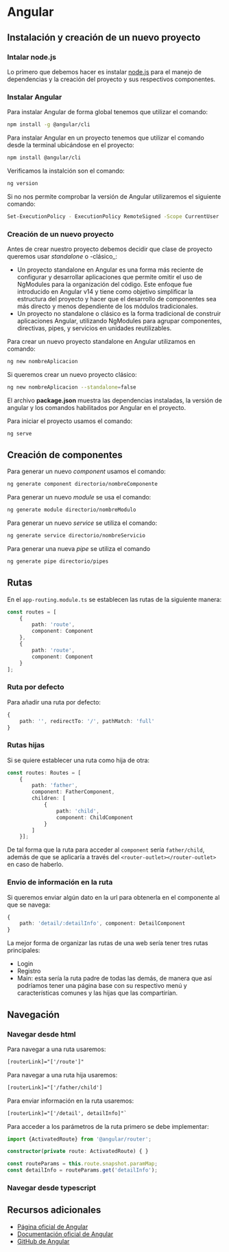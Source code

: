 # Angular

## Instalación y creación de un nuevo proyecto

### Intalar node.js

Lo primero que debemos hacer es instalar [node.js][node] para el manejo de dependencias y la creación del proyecto y sus
respectivos componentes.

### Instalar Angular

Para instalar Angular de forma global tenemos que utilizar el comando:

```sh
npm install -g @angular/cli
```

Para instalar Angular en un proyecto tenemos que utilizar el comando desde la terminal ubicándose en el proyecto:

```sh
npm install @angular/cli
```

Verificamos la instalción son el comando:

```sh
ng version
```

Si no nos permite comprobar la versión de Angular utilizaremos el siguiente comando:

```sh
Set-ExecutionPolicy - ExecutionPolicy RemoteSigned -Scope CurrentUser
```

### Creación de un nuevo proyecto

Antes de crear nuestro proyecto debemos decidir que clase de proyecto queremos usar _standalone_ o -clásico_:

- Un proyecto standalone en Angular es una forma más reciente de configurar y desarrollar aplicaciones que permite
  omitir el uso de NgModules para la organización del código. Este enfoque fue introducido en Angular v14 y tiene como
  objetivo simplificar la estructura del proyecto y hacer que el desarrollo de componentes sea más directo y menos
  dependiente de los módulos tradicionales.
- Un proyecto no standalone o clásico es la forma tradicional de construir aplicaciones Angular, utilizando NgModules
  para agrupar componentes, directivas, pipes, y servicios en unidades reutilizables.

Para crear un nuevo proyecto standalone en Angular utilizamos en comando:

```sh
ng new nombreAplicacion
```

Si queremos crear un nuevo proyecto clásico:

```sh
ng new nombreAplicacion --standalone=false
```

El archivo **package.json** muestra las dependencias instaladas, la versión de angular y los comandos habilitados por
Angular en el proyecto.

Para iniciar el proyecto usamos el comando:

```sh 
ng serve
```

## Creación de componentes

Para generar un nuevo *component* usamos el comando:

```sh
ng generate component directorio/nombreComponente
```

Para generar un nuevo *module* se usa el comando:

```sh
ng generate module directorio/nombreModulo
```

Para generar un nuevo *service* se utiliza el comando:

```sh
ng generate service directorio/nombreServicio
```

Para generar una nueva *pipe* se utiliza el comando

```sh
ng generate pipe directorio/pipes
```

## Rutas

En el `app-routing.module.ts` se establecen las rutas de la siguiente manera:

```typescript
const routes = [
    {
        path: 'route',
        component: Component
    },
    {
        path: 'route',
        component: Component
    }
];
```

### Ruta por defecto

Para añadir una ruta por defecto:

```typescript
{
    path: '', redirectTo: '/', pathMatch: 'full'
}
```

### Rutas hijas

Si se quiere establecer una ruta como hija de otra:

```typescript
const routes: Routes = [
    {
        path: 'father',
        component: FatherComponent,
        children: [
            {
                path: 'child',
                component: ChildComponent
            }
        ]
    }];
```

De tal forma que la ruta para acceder al `component` sería `father/child`, además de que se aplicaría a través del
`<router-outlet></router-outlet>` en caso de haberlo.

### Envio de información en la ruta

Si queremos enviar algún dato en la url para obtenerla en el componente al que se navega:

```typescript
{
    path: 'detail/:detailInfo', component: DetailComponent
}
```

La mejor forma de organizar las rutas de una web sería tener tres rutas principales:

- Login
- Registro
- Main: esta sería la ruta padre de todas las demás, de manera que así podríamos tener una página base con su respectivo
  menú y características comunes y las hijas que las compartirían.

## Navegación

### Navegar desde html

Para navegar a una ruta usaremos: 

```html
[routerLink]="['/route']"
```

Para navegar a una ruta hija usaremos:

```html
[routerLink]="['/father/child']
```

Para enviar información en la ruta usaremos: 

```html
[routerLink]="['/detail', detailInfo]"`
```

Para acceder a los parámetros de la ruta primero se debe implementar:

```typescript
import {ActivatedRoute} from '@angular/router';

constructor(private route: ActivatedRoute) { }

const routeParams = this.route.snapshot.paramMap;
const detailInfo = routeParams.get('detailInfo');
```

### Navegar desde typescript



## Recursos adicionales

- [Página oficial de Angular][angular-page]
- [Documentación oficial de Angular][angular-docs]
- [GitHub de Angular][angular-git]

[node]: ../../../others/node/index.md
[angular-page]: https://angular.dev/
[angular-docs]: https://v17.angular.io/docs
[angular-git]: https://github.com/angular/angular